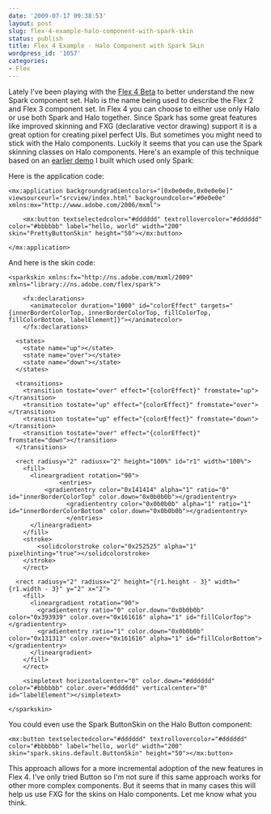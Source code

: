 ```yaml
---
date: '2009-07-17 09:38:53'
layout: post
slug: flex-4-example-halo-component-with-spark-skin
status: publish
title: Flex 4 Example - Halo Component with Spark Skin
wordpress_id: '1057'
categories:
- Flex
---
```


Lately I've been playing with the [Flex 4 Beta](http://labs.adobe.com/technologies/flashbuilder4/) to better understand the new Spark component set.  Halo is the name being used to describe the Flex 2 and Flex 3 component set.  In Flex 4 you can choose to either use only Halo or use both Spark and Halo together.  Since Spark has some great features like improved skinning and FXG (declarative vector drawing) support it is a great option for creating pixel perfect UIs.  But sometimes you might need to stick with the Halo components.  Luckily it seems that you can use the Spark skinning classes on Halo components.  Here's an example of this technique based on an [earlier demo](/blog/2009/03/09/flex-gumbo-sample-pretty-button-with-fxg/) I built which used only Spark:




Here is the application code:

    
    <mx:application backgroundgradientcolors="[0x0e0e0e,0x0e0e0e]" viewsourceurl="srcview/index.html" backgroundcolor="#0e0e0e" xmlns:mx="http://www.adobe.com/2006/mxml">
        
        <mx:button textselectedcolor="#dddddd" textrollovercolor="#dddddd" color="#bbbbbb" label="hello, world" width="200" skin="PrettyButtonSkin" height="50"></mx:button>
        
    </mx:application>



And here is the skin code:

    
    <sparkskin xmlns:fx="http://ns.adobe.com/mxml/2009" xmlns="library://ns.adobe.com/flex/spark">
      
        <fx:declarations>
          <animatecolor duration="1000" id="colorEffect" targets="{innerBorderColorTop, innerBorderColorTop, fillColorTop, fillColorBottom, labelElement]}"></animatecolor>
        </fx:declarations>
        
      <states>
        <state name="up"></state>
        <state name="over"></state>
        <state name="down"></state>
      </states>
      
      <transitions>
        <transition tostate="over" effect="{colorEffect}" fromstate="up"></transition>
        <transition tostate="up" effect="{colorEffect}" fromstate="over"></transition>
        <transition tostate="up" effect="{colorEffect}" fromstate="down"></transition>
        <transition tostate="over" effect="{colorEffect}" fromstate="down"></transition>
      </transitions>
        
      <rect radiusy="2" radiusx="2" height="100%" id="r1" width="100%">
        <fill>
          <lineargradient rotation="90">
                  <entries>
              <gradiententry color="0x141414" alpha="1" ratio="0" id="innerBorderColorTop" color.down="0x0b0b0b"></gradiententry>
                    <gradiententry color="0x0b0b0b" alpha="1" ratio="1" id="innerBorderColorBottom" color.down="0x0b0b0b"></gradiententry>
                    </entries>
          </lineargradient>
        </fill>
        <stroke>
            <solidcolorstroke color="0x252525" alpha="1" pixelhinting="true"></solidcolorstroke>
        </stroke>
        </rect>
        
      <rect radiusy="2" radiusx="2" height="{r1.height - 3}" width="{r1.width - 3}" y="2" x="2">
        <fill>
          <lineargradient rotation="90">
            <gradiententry ratio="0" color.down="0x0b0b0b" color="0x393939" color.over="0x161616" alpha="1" id="fillColorTop"></gradiententry>
            <gradiententry ratio="1" color.down="0x0b0b0b" color="0x131313" color.over="0x161616" alpha="1" id="fillColorBottom"></gradiententry>
          </lineargradient>
        </fill>      
        </rect>
        
        <simpletext horizontalcenter="0" color.down="#dddddd" color="#bbbbbb" color.over="#dddddd" verticalcenter="0" id="labelElement"></simpletext>
    
    </sparkskin>



You could even use the Spark ButtonSkin on the Halo Button component:

    
    <mx:button textselectedcolor="#dddddd" textrollovercolor="#dddddd" color="#bbbbbb" label="hello, world" width="200" skin="spark.skins.default.ButtonSkin" height="50"></mx:button>



This approach allows for a more incremental adoption of the new features in Flex 4.  I've only tried Button so I'm not sure if this same approach works for other more complex components.  But it seems that in many cases this will help us use FXG for the skins on Halo components.  Let me know what you think.
